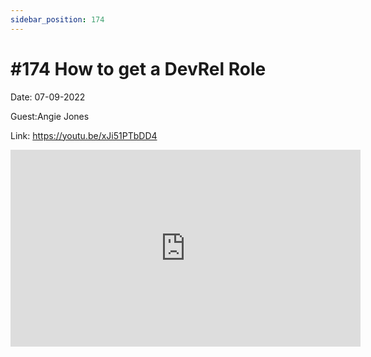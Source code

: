 ```yaml
---
sidebar_position: 174
---
```


# #174 How to get a DevRel Role

Date: 07-09-2022

Guest:Angie Jones

Link: https://youtu.be/xJi51PTbDD4

<iframe width="560" height="315" src="https://www.youtube.com/embed/xJi51PTbDD4" title="YouTube video player" frameborder="0" allow="accelerometer; autoplay; clipboard-write; encrypted-media; gyroscope; picture-in-picture; web-share" allowfullscreen></iframe>